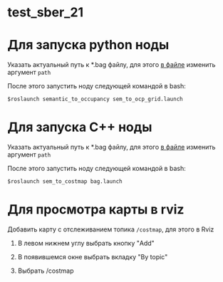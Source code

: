 # test_sber_21
# Для запуска python ноды
Указать актуальный путь к *.bag файлу, для этого [в файле](https://github.com/Owluska/test_sber_21/tree/master/src/semantic_to_occupancy/src/launch/sem_to_ocp_grid.launch)
изменить аргумент ```path```

После этого запустить ноду следующей командой в bash:

 ```$roslaunch semantic_to_occupancy sem_to_ocp_grid.launch```
  
# Для запуска C++ ноды
Указать актуальный путь к *.bag файлу, для этого [в файле](https://github.com/Owluska/test_sber_21/tree/master/src/sem_to_costmap/launch/bag.launch)
изменить аргумент ```path```

После этого запустить ноду следующей командой в bash:

 ```$roslaunch sem_to_costmap bag.launch```
  

 # Для просмотра карты в rviz
Добавить карту с отслеживанием топика ```/costmap```, для этого в Rviz

1. В левом нижнем углу выбрать кнопку "Add"

2. В появившемся окне выбрать вкладку "By topic"

3. Выбрать /costmap
